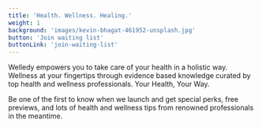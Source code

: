 ```yaml
---
title: 'Health. Wellness. Healing.'
weight: 1
background: 'images/kevin-bhagat-461952-unsplash.jpg'
button: 'Join waiting list'
buttonLink: 'join-waiting-list'
---
```


Welledy empowers you to take care of your health in a holistic way. Wellness at your fingertips through evidence based knowledge curated by top health and wellness professionals. Your Health, Your Way.

Be one of the first to know when we launch and get special perks, free previews, and lots of health and wellness tips from renowned professionals in the meantime.
